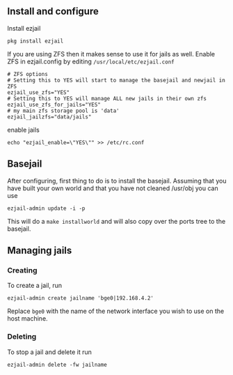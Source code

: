 ## Install and configure
Install ezjail
```
pkg install ezjail
```

If you are using ZFS then it makes sense to use it for jails as well.
Enable ZFS in ezjail.config by editing `/usr/local/etc/ezjail.conf`

```
# ZFS options
# Setting this to YES will start to manage the basejail and newjail in ZFS
ezjail_use_zfs="YES"
# Setting this to YES will manage ALL new jails in their own zfs
ezjail_use_zfs_for_jails="YES"
# my main zfs storage pool is 'data'
ezjail_jailzfs="data/jails"

```
enable jails

```
echo "ezjail_enable=\"YES\"" >> /etc/rc.conf
```
## Basejail
After configuring, first thing to do is to install the basejail.
Assuming that you have built your own world and that you have not cleaned /usr/obj
you can use 

```
ezjail-admin update -i -p
```
This will do a ```make installworld``` and will also copy over the ports tree to the basejail.


## Managing jails

### Creating

To create a jail, run 
```
ezjail-admin create jailname 'bge0|192.168.4.2'
```
Replace ```bge0``` with the name of the network interface you wish to use on the host machine.

### Deleting 
To stop a jail and delete it run

```
ezjail-admin delete -fw jailname
```

